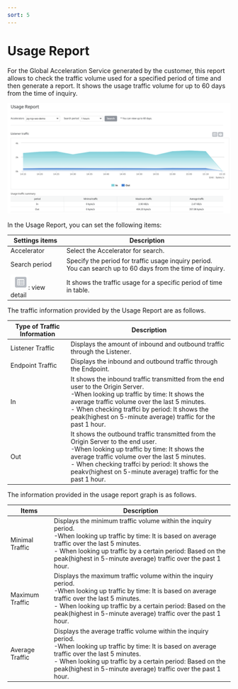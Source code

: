 ```yaml
---
sort: 5
---
```


# Usage Report

For the Global Acceleration Service generated by the customer, this report allows to check the traffic volume used for a specified period of time and then generate a report. It shows the usage traffic volume for up to 60 days from the time of inquiry. 

![Usage Report Screenshot](/images/UsageReport.png)

In the Usage Report, you can set the following items:

| Settings items | Description |
|---|---|
| Accelerator | Select the Accelerator for search.   |
| Search period | Specify the period for traffic usage inquiry period.<br> You can search up to 60 days from the time of inquiry.  |
| ![View Detail Icon](/images/Icon_ViewDetail.png): view detail | It shows the traffic usage for a specific period of time in table.  |

The traffic information provided by the Usage Report are as follows.

| Type of Traffic Information | Description |
|---|---|
| Listener Traffic | Displays the amount of inbound and outbound traffic through the Listener.  |
| Endpoint Traffic | Displays the inbound and outbound traffic through the Endpoint.  |
| In | It shows the inbound traffic transmitted from the end user to the Origin Server.<br> -When looking up traffic by time: It shows the average traffic volume over the last 5 minutes.<br> - When checking traffci by period: It shows the peak(highest on 5-minute average) traffic for the past 1 hour.  |
| Out | It shows the outbound traffic transmitted from the Origin Server to the end user.<br> -When looking up traffic by time: It shows the average traffic volume over the last 5 minutes.<br> - When checking traffci by period: It shows the peakv(highest on 5-minute average) traffic for the past 1 hour.  |

The information provided in the usage report graph is as follows.

| Items | Description |
|---|---|
| Minimal Traffic | Displays the minimum traffic volume within the inquiry period.<br> -When looking up traffic by time: It is based on average traffic over the last 5 minutes. <br> - When looking up traffic by a certain period: Based on the peak(highest in 5-minute average) traffic over the past 1 hour.  |
| Maximum Traffic | Displays the maximum traffic volume within the inquiry period.<br> -When looking up traffic by time: It is based on average traffic over the last 5 minutes. <br> - When looking up traffic by a certain period: Based on the peak(highest in 5-minute average) traffic over the past 1 hour.  |
| Average Traffic | Displays the average traffic volume within the inquiry period.<br> -When looking up traffic by time: It is based on average traffic over the last 5 minutes. <br> - When looking up traffic by a certain period: Based on the peak(highest in 5-minute average) traffic over the past 1 hour.  |
